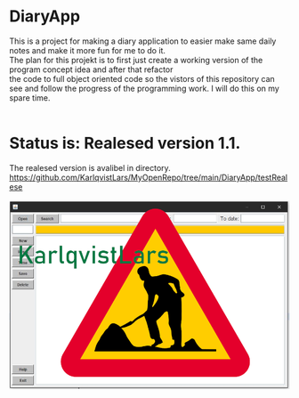 # DiaryApp
This is a project for making a diary application to easier make same daily notes and make it more fun for me to do it.</br>
The plan for this projekt is to first just create a working version of the program concept idea and after that refactor </br>
the code to full object oriented code so the vistors of this repository can see and follow the progress of the programming work. 
I will do this on my spare time.</br></br>
# Status is: Realesed version 1.1.
The realesed version is avalibel in directory.</br>
https://github.com/KarlqvistLars/MyOpenRepo/tree/main/DiaryApp/testRealese
</br></br>
![alt text](./pics/diaryAppGUIv2.png)
